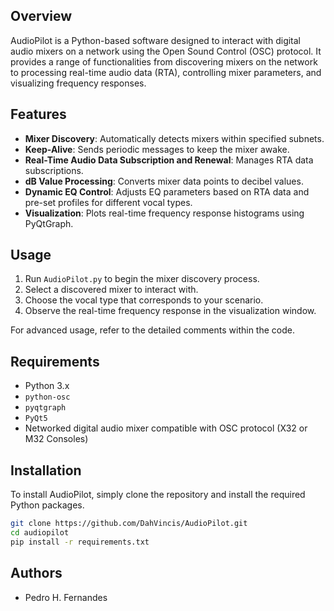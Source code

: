## Overview

AudioPilot is a Python-based software designed to interact with digital audio mixers on a network using the Open Sound Control (OSC) protocol. It provides a range of functionalities from discovering mixers on the network to processing real-time audio data (RTA), controlling mixer parameters, and visualizing frequency responses.

## Features

- **Mixer Discovery**: Automatically detects mixers within specified subnets.
- **Keep-Alive**: Sends periodic messages to keep the mixer awake.
- **Real-Time Audio Data Subscription and Renewal**: Manages RTA data subscriptions.
- **dB Value Processing**: Converts mixer data points to decibel values.
- **Dynamic EQ Control**: Adjusts EQ parameters based on RTA data and pre-set profiles for different vocal types.
- **Visualization**: Plots real-time frequency response histograms using PyQtGraph.

## Usage

1. Run `AudioPilot.py` to begin the mixer discovery process.
2. Select a discovered mixer to interact with.
3. Choose the vocal type that corresponds to your scenario.
4. Observe the real-time frequency response in the visualization window.

For advanced usage, refer to the detailed comments within the code.

## Requirements

- Python 3.x
- `python-osc`
- `pyqtgraph`
- `PyQt5`
- Networked digital audio mixer compatible with OSC protocol (X32 or M32 Consoles)

## Installation

To install AudioPilot, simply clone the repository and install the required Python packages.

```bash
git clone https://github.com/DahVincis/AudioPilot.git
cd audiopilot
pip install -r requirements.txt
```

## Authors

- Pedro H. Fernandes